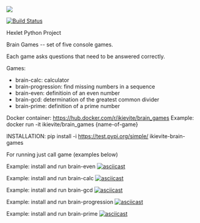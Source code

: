 <a href="https://codeclimate.com/github/ikievite/python-project-lvl1/maintainability"><img src="https://api.codeclimate.com/v1/badges/00c5a4717ae36b17e69b/maintainability" /></a>

[![Build Status](https://travis-ci.org/ikievite/python-project-lvl1.svg?branch=master)](https://travis-ci.org/ikievite/python-project-lvl1)

Hexlet Python Project

Brain Games -- set of five console games.

Each game asks questions that need to be answered correctly.

Games: 
 - brain-calc: calculator
 - brain-progression: find missing numbers in a sequence
 - brain-even: definitioin of an even number
 - brain-gcd: determination of the greatest common divider
 - brain-prime: definition of a prime number

Docker container: https://hub.docker.com/r/ikievite/brain_games
Example: docker run -it ikievite/brain_games {name-of-game}

INSTALLATION: 
 pip install -i https://test.pypi.org/simple/ ikievite-brain-games 

For running just call game (examples below)

Example: install and run brain-even
[![asciicast](https://asciinema.org/a/x7BN4RcyLNq8dyU6BpBkN6EjG.svg)](https://asciinema.org/a/x7BN4RcyLNq8dyU6BpBkN6EjG)

Example: install and run brain-calc
[![asciicast](https://asciinema.org/a/C0mljnS01X23VGMKhEbezc8IU.svg)](https://asciinema.org/a/C0mljnS01X23VGMKhEbezc8IU)

Example: install and run brain-gcd
[![asciicast](https://asciinema.org/a/0gc6XcQnnMeMt4Xhld2SHadDx.svg)](https://asciinema.org/a/0gc6XcQnnMeMt4Xhld2SHadDx)

Example: install and run brain-progression
[![asciicast](https://asciinema.org/a/BChTmamUBoLGSWzrBzg2VTkZR.svg)](https://asciinema.org/a/BChTmamUBoLGSWzrBzg2VTkZR)

Example: install and run brain-prime
[![asciicast](https://asciinema.org/a/ET9R7sp0lHYpsHJhQl0NjkU3d.svg)](https://asciinema.org/a/ET9R7sp0lHYpsHJhQl0NjkU3d)
